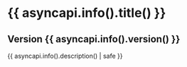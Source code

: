 # {{ asyncapi.info().title() }}

## Version {{ asyncapi.info().version() }}

{{ asyncapi.info().description() | safe }}
